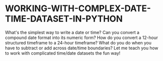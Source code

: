 # WORKING-WITH-COMPLEX-DATE-TIME-DATASET-IN-PYTHON
What's the simplest way to write a date or time? Can you convert a compound date format into its numeric form? How do you convert a 12-hour structured timeframe to a 24-hour timeframe? What do you do when you have to subtract or add across date/time boundaries? Let me teach you how to work with complicated time/date datasets the fun way!
